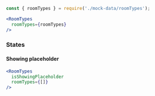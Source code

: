 ```jsx
const { roomTypes } = require('./mock-data/roomTypes');

<RoomTypes
  roomTypes={roomTypes}
/>
```

### States

#### Showing placeholder

```jsx
<RoomTypes
  isShowingPlaceholder
  roomTypes={[]}
/>
```
